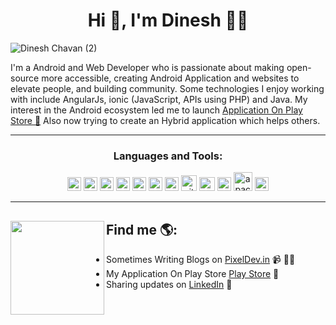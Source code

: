 <h1 align="center">Hi 👋, I'm Dinesh  👨‍💻</h1>

![Dinesh Chavan (2)](https://user-images.githubusercontent.com/46309253/88763523-e8d52500-d190-11ea-8fa2-f8f4d8c31a11.png)

I'm a Android and Web Developer who is passionate about making open-source more accessible, creating Android Application and websites to elevate people, and building community. Some technologies I enjoy working with include AngularJs, ionic (JavaScript, APIs using PHP) and Java.  My interest in the Android ecosystem led me to launch <a href="https://play.google.com/store/apps/dev?id=7204380673008740984&hl=en">Application On  Play Store 📱</a> Also now trying to create an Hybrid application which helps others.

<hr>


<h3 align="center">Languages and Tools:</h3>


<p align="center">
<img src="https://www.vectorlogo.zone/logos/java/java-vertical.svg" alt="java" width="22" height="22"/>
<img src="https://www.vectorlogo.zone/logos/kotlinlang/kotlinlang-icon.svg" alt="kotlin" width="22" height="22"/>
 <img src="https://www.vectorlogo.zone/logos/google_play/google_play-icon.svg" alt="playstore" width="22" height="22"/>
  <img src="https://www.vectorlogo.zone/logos/firebase/firebase-icon.svg" alt="firebase" width="22" height="22"/>
 <img src="https://icongr.am/devicon/android-original.svg?size=147&color=currentColor" alt="android" width="22" height="22"/>
  <img src="https://www.vectorlogo.zone/logos/w3_html5/w3_html5-icon.svg" alt="html" width="22" height="22"/>
  <img src="https://www.vectorlogo.zone/logos/git-scm/git-scm-icon.svg" alt="git" width="22" height="22"/>
  <img src="https://www.vectorlogo.zone/logos/github/github-icon.svg" alt="github" width="25" height="25"/>
  <img src="https://www.vectorlogo.zone/logos/php/php-horizontal.svg" alt="php" width="25" height="22"/>
  <img src="https://www.vectorlogo.zone/logos/visualstudio_code/visualstudio_code-icon.svg" alt="vs" width="22" height="22"/>
  <img src="https://www.vectorlogo.zone/logos/apache/apache-official.svg" alt="apache" width="30" height="30"/>
  <img src="https://www.vectorlogo.zone/logos/microsoft/microsoft-icon.svg" alt="ms" width="22" height="22"/></p>


<hr>

## Find me  🌎: <a href="https://github.com/Dinesh2510"><img align="left" width="150" height="150" src="https://user-images.githubusercontent.com/46309253/88939503-39897280-d2a4-11ea-87f0-717765305b9d.jpg"></a>
- Sometimes Writing Blogs on <a href="https://www.pixeldev.in/">PixelDev.in</a>  📹 ✍🏾
- My Application On Play Store <a href="https://play.google.com/store/apps/dev?id=7204380673008740984&hl=en"> Play Store</a> 📱	
- Sharing updates on <a href="https://www.linkedin.com/in/dinesh-chavan-631a93194">LinkedIn</a> 💼

<!--
**Dinesh2510/Dinesh2510** is a ✨ _special_ ✨ repository because its `README.md` (this file) appears on your GitHub profile.

Here are some ideas to get you started:

- 🔭 I’m currently working on ...
- 🌱 I’m currently learning ...
- 👯 I’m looking to collaborate on ...
- 🤔 I’m looking for help with ...
- 💬 Ask me about ...
- 📫 How to reach me: ...
- 😄 Pronouns: ...
- ⚡ Fun fact: ...
-->

